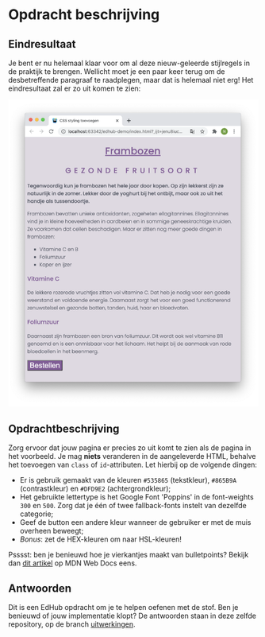 # Opdracht beschrijving

## Eindresultaat
Je bent er nu helemaal klaar voor om al deze nieuw-geleerde stijlregels in de praktijk te brengen. Wellicht moet je een paar keer terug om de desbetreffende paragraaf te raadplegen, maar dat is helemaal niet erg! Het eindresultaat zal er zo uit komen te zien:

![screenshot](./exercise-css-1.png)

## Opdrachtbeschrijving
Zorg ervoor dat jouw pagina er precies zo uit komt te zien als de pagina in het voorbeeld. Je mag **niets** veranderen in de aangeleverde HTML, behalve het toevoegen van `class` of `id`-attributen. Let hierbij op de volgende dingen:

* Er is gebruik gemaakt van de kleuren `#535865` (tekstkleur), `#865B9A` (contrastkleur) en `#DFD9E2` (achtergrondkleur);
* Het gebruikte lettertype is het Google Font 'Poppins' in de font-weights `300` en `500`. Zorg dat je één of twee fallback-fonts instelt van dezelfde categorie;
* Geef de button een andere kleur wanneer de gebruiker er met de muis overheen beweegt;
* *Bonus*: zet de HEX-kleuren om naar HSL-kleuren!

Psssst: ben je benieuwd hoe je vierkantjes maakt van bulletpoints? Bekijk dan [dit artikel](https://developer.mozilla.org/en-US/docs/Web/CSS/list-style) op MDN Web Docs eens.

## Antwoorden
Dit is een EdHub opdracht om je te helpen oefenen met de stof. Ben je benieuwd of jouw implementatie klopt? De antwoorden staan in deze zelfde repository, op de branch [uitwerkingen](https://github.com/hogeschoolnovi/frontend-css-frambozen-artikel/blob/uitwerkingen/styles.css).